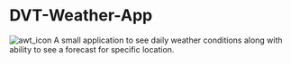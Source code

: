 # DVT-Weather-App
![awt_icon](https://user-images.githubusercontent.com/22744543/203963921-39d05aad-0ee2-4730-8997-39f0b5ab272b.png)
A small application to see daily weather conditions along with ability to see a forecast for specific location.


